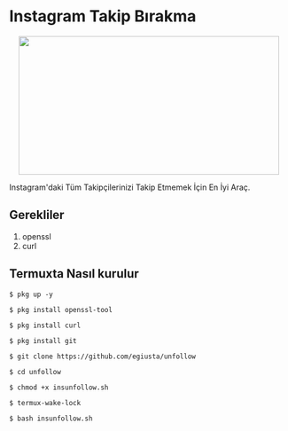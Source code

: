 # Instagram Takip Bırakma
<p align="center">
  <img src="https://1.bp.blogspot.com/-8J-oK3_EcNw/X2X9W9XspgI/AAAAAAAAARk/BDfV9K82qCI7fFUAnd8adFp51vgluNtIgCLcBGAsYHQ/s1080/Screenshot_20200919_181403.jpg" width="470" height="250">
</p>
Instagram'daki Tüm Takipçilerinizi Takip Etmemek İçin En İyi Araç.

## Gerekliler
1. openssl
2. curl

## Termuxta Nasıl kurulur

`$ pkg up -y`

`$ pkg install openssl-tool`

`$ pkg install curl`

`$ pkg install git`

`$ git clone https://github.com/egiusta/unfollow`

`$ cd unfollow`

`$ chmod +x insunfollow.sh`

`$ termux-wake-lock`

`$ bash insunfollow.sh`

